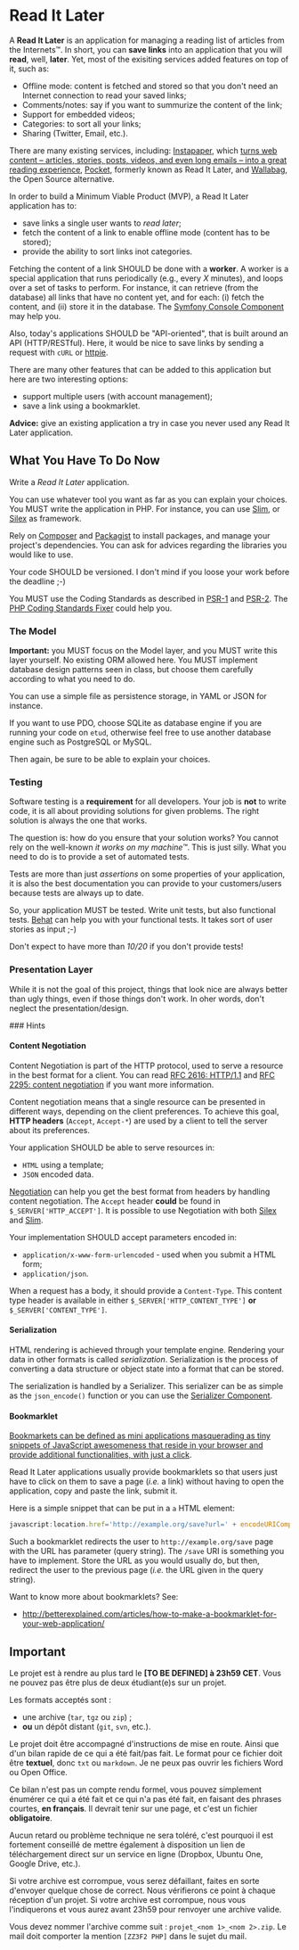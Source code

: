 Read It Later
=============

A **Read It Later** is an application for managing a reading list of articles
from the Internets™. In short, you can **save links** into an application that
you will **read**, well, **later**. Yet, most of the exisiting services added
features on top of it, such as:

* Offline mode: content is fetched and stored so that you don't need an Internet
connection to read your saved links;
* Comments/notes: say if you want to summurize the content of the link;
* Support for embedded videos;
* Categories: to sort all your links;
* Sharing (Twitter, Email, etc.).

There are many existing services, including:
[Instapaper](ttps://www.instapaper.com/), which [turns web content – articles,
stories, posts, videos, and even long emails – into a great reading
experience](https://www.instapaper.com/help),
[Pocket](https://en.wikipedia.org/wiki/Pocket_\(application\)), formerly known
as Read It Later, and [Wallabag](https://www.wallabag.org/), the Open Source
alternative.

In order to build a Minimum Viable Product (MVP), a Read It Later application
has to:

* save links a single user wants to _read later_;
* fetch the content of a link to enable offline mode (content has to be stored);
* provide the ability to sort links inot categories.

Fetching the content of a link SHOULD be done with a **worker**. A worker is a
special application that runs periodically (e.g., every _X_ minutes), and loops
over a set of tasks to perform. For instance, it can retrieve (from the
database) all links that have no content yet, and for each: (i) fetch the
content, and (ii) store it in the database.  The [Symfony Console
Component](http://symfony.com/doc/current/components/console/introduction.html)
may help you.

Also, today's applications SHOULD be "API-oriented", that is built around an API
(HTTP/RESTful). Here, it would be nice to save links by sending a request with
`cURL` or [httpie](https://github.com/jkbrzt/httpie).

There are many other features that can be added to this application but here are
two interesting options:

* support multiple users (with account management);
* save a link using a bookmarklet.

**Advice:** give an existing application a try in case you never used any Read
It Later application.

What You Have To Do Now
-----------------------

Write a *Read It Later* application.

You can use whatever tool you want as far as you can explain your choices. You
MUST write the application in PHP. For instance, you can use
[Slim](http://www.slimframework.com/), or [Silex](http://silex.sensiolabs.org/)
as framework.

Rely on [Composer](https://getcomposer.org/) and
[Packagist](https://packagist.org) to install packages, and manage your
project's dependencies. You can ask for advices regarding the libraries you
would like to use.

Your code SHOULD be versioned. I don't mind if you loose your work before the
deadline ;-)

You MUST use the Coding Standards as described in
[PSR-1](http://www.php-fig.org/psr/psr-1/) and
[PSR-2](http://www.php-fig.org/psr/psr-2/). The [PHP Coding Standards
Fixer](http://cs.sensiolabs.org/) could help you.

### The Model

**Important:** you MUST focus on the Model layer, and you MUST write this layer
yourself. No existing ORM allowed here. You MUST implement database design
patterns seen in class, but choose them carefully according to what you need to
do.

You can use a simple file as persistence storage, in YAML or JSON for instance.

If you want to use PDO, choose SQLite as database engine if you are running
your code on `etud`, otherwise feel free to use another database engine such as
PostgreSQL or MySQL.

Then again, be sure to be able to explain your choices.

### Testing

Software testing is a **requirement** for all developers. Your job is **not** to
write code, it is all about providing solutions for given problems. The right
solution is always the one that works.

The question is: how do you ensure that your solution works? You cannot rely on
the well-known _it works on my machine™_. This is just silly. What you need to
do is to provide a set of automated tests.

Tests are more than just _assertions_ on some properties of your application,
it is also the best documentation you can provide to your customers/users because
tests are always up to date.

So, your application MUST be tested. Write unit tests, but also functional
tests. [Behat](http://docs.behat.org/) can help you with your functional tests.
It takes sort of user stories as input ;-)

Don't expect to have more than _10/20_ if you don't provide tests!

### Presentation Layer

While it is not the goal of this project, things that look nice are always
better than ugly things, even if those things don't work. In oher words, don't
neglect the presentation/design.

### Hints

#### Content Negotiation

Content Negotiation is part of the HTTP protocol, used to serve a resource in
the best format for a client. You can read [RFC 2616:
HTTP/1.1](http://pretty-rfc.herokuapp.com/RFC2616) and [RFC 2295: content
negotiation](http://pretty-rfc.herokuapp.com/RFC2295) if you want more
information.

Content negotiation means that a single resource can be presented in different
ways, depending on the client preferences. To achieve this goal, **HTTP
headers** (`Accept`, `Accept-*`) are used by a client to tell the server about
its preferences.

Your application SHOULD be able to serve resources in:

* `HTML` using a template;
* `JSON` encoded data.

[Negotiation](https://github.com/willdurand/negotiation) can help you get the
best format from headers by handling content negotiation. The `Accept` header
**could** be found in `$_SERVER['HTTP_ACCEPT']`. It is possible to use
Negotiation with both [Silex](https://github.com/willdurand/StackNegotiation)
and [Slim](https://github.com/codeguy/Slim-Middleware).

Your implementation SHOULD accept parameters encoded in:

* `application/x-www-form-urlencoded` - used when you submit a HTML form;
* `application/json`.

When a request has a body, it should provide a `Content-Type`. This content
type header is available in either `$_SERVER['HTTP_CONTENT_TYPE']` **or**
`$_SERVER['CONTENT_TYPE']`.

#### Serialization

HTML rendering is achieved through your template engine. Rendering your data in
other formats is called _serialization_. Serialization is the process of
converting a data structure or object state into a format that can be stored.

The serialization is handled by a Serializer. This serializer can be as simple
as the `json_encode()` function or you can use the [Serializer
Component](http://symfony.com/doc/current/components/serializer.html).


#### Bookmarklet

[Bookmarkets can be defined as mini applications masquerading as tiny snippets
of JavaScript awesomeness that reside in your browser and provide additional
functionalities, with just a
click](http://code.tutsplus.com/tutorials/create-bookmarklets-the-right-way--net-18154).

Read It Later applications usually provide bookmarklets so that users just have
to click on them to save a page (_i.e._ a link) without having to open the
application, copy and paste the link, submit it.

Here is a simple snippet that can be put in a `a` HTML element:

``` javascript
javascript:location.href='http://example.org/save?url=' + encodeURIComponent(location.href)
```

Such a bookmarklet redirects the user to `http://example.org/save` page with the
URL has parameter (query string). The `/save` URI is something you have to
implement. Store the URL as you would usually do, but then, redirect the user to
the previous page (_i.e._ the URL given in the query string).

Want to know more about bookmarklets? See:

* http://betterexplained.com/articles/how-to-make-a-bookmarklet-for-your-web-application/


Important
---------

Le projet est à rendre au plus tard le **[TO BE DEFINED] à 23h59 CET**. Vous ne
pouvez pas être plus de deux étudiant(e)s sur un projet.

Les formats acceptés sont :

* une archive (`tar`, `tgz` ou `zip`) ;
* **ou** un dépôt distant (`git`, `svn`, etc.).

Le projet doit être accompagné d'instructions de mise en route. Ainsi que d'un
bilan rapide de ce qui a été fait/pas fait. Le format pour ce fichier doit être
**textuel**, donc `txt` ou `markdown`. Je ne peux pas ouvrir les fichiers Word
ou Open Office.

Ce bilan n'est pas un compte rendu formel, vous pouvez simplement énumérer ce
qui a été fait et ce qui n'a pas été fait, en faisant des phrases courtes, **en
français**. Il devrait tenir sur une page, et c'est un fichier **obligatoire**.

Aucun retard ou problème technique ne sera toléré, c'est pourquoi il est
fortement conseillé de mettre également à disposition un lien de téléchargement
direct sur un service en ligne (Dropbox, Ubuntu One, Google Drive, etc.).

Si votre archive est corrompue, vous serez défaillant, faites en sorte
d'envoyer quelque chose de correct. Nous vérifierons ce point à chaque
réception d'un projet. Si votre archive est corrompue, nous vous l'indiquerons
et vous aurez avant 23h59 pour renvoyer une archive valide.

Vous devez nommer l'archive comme suit : `projet_<nom 1>_<nom 2>.zip`. Le mail
doit comporter la mention `[ZZ3F2 PHP]` dans le sujet du mail.
